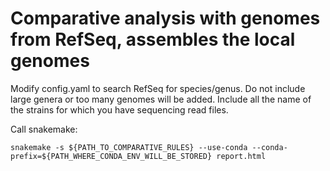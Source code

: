# Comparative analysis with genomes from RefSeq, assembles the local genomes 

Modify config.yaml to search RefSeq for species/genus. Do not include large genera or too many genomes will be added. 
Include all the name of the strains for which you have sequencing read files. 

Call snakemake:

```
snakemake -s ${PATH_TO_COMPARATIVE_RULES} --use-conda --conda-prefix=${PATH_WHERE_CONDA_ENV_WILL_BE_STORED} report.html
```
